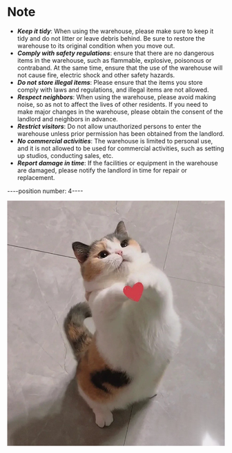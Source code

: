 # Note
- ***Keep it tidy***: When using the warehouse, please make sure to keep it tidy and do not litter or leave debris behind. Be sure to restore the warehouse to its original condition when you move out.
- ***Comply with safety regulations***: ensure that there are no dangerous items in the warehouse, such as flammable, explosive, poisonous or contraband. At the same time, ensure that the use of the warehouse will not cause fire, electric shock and other safety hazards.
- ***Do not store illegal items***: Please ensure that the items you store comply with laws and regulations, and illegal items are not allowed.
- ***Respect neighbors***: When using the warehouse, please avoid making noise, so as not to affect the lives of other residents. If you need to make major changes in the warehouse, please obtain the consent of the landlord and neighbors in advance.
- ***Restrict visitors***: Do not allow unauthorized persons to enter the warehouse unless prior permission has been obtained from the landlord.
- ***No commercial activities***: The warehouse is limited to personal use, and it is not allowed to be used for commercial activities, such as setting up studios, conducting sales, etc.
- ***Report damage in time***: If the facilities or equipment in the warehouse are damaged, please notify the landlord in time for repair or replacement.

----position number: 4----

![image](https://github.com/Yangtze-zzz/Mixed_Reality/blob/main/egg.jpg)
